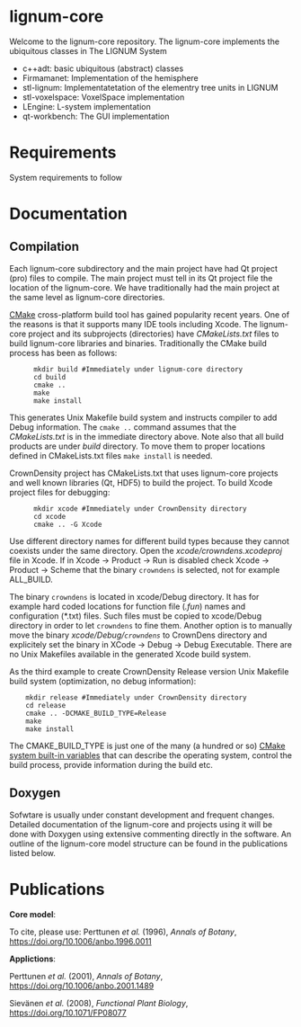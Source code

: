 # lignum-core

Welcome to the lignum-core repository. The lignum-core implements the ubiquitous classes in The LIGNUM System

+ c++adt: basic ubiquitous (abstract) classes
+ Firmamanet: Implementation of the hemisphere
+ stl-lignum: Implementatetation of the elementry tree units in LIGNUM
+ stl-voxelspace: VoxelSpace implementation
+ LEngine: L-system implementation
+ qt-workbench: The GUI implementation

# Requirements

System requirements to follow

# Documentation

## Compilation

Each lignum-core subdirectory and the main project have had Qt project (pro) files to compile.
The main project must tell in its Qt project file the location of the lignum-core. We have traditionally
had the main project at the same level as lignum-core directories.

[CMake](https://cmake.org) cross-platform build tool has gained popularity recent years. 
One of the reasons is that it supports many IDE tools including Xcode. The lignum-core project 
and its subprojects (directories) have *CMakeLists.txt* files to build lignum-core libraries and binaries. 
Traditionally the CMake build process has been as follows:

	      mkdir build #Immediately under lignum-core directory
	      cd build
	      cmake ..
	      make
	      make install
	      
This generates Unix Makefile build system and instructs compiler to add Debug information. 
The `cmake ..` command assumes that the *CMakeLists.txt* is in the immediate directory above. 
Note also that all build products are under *build* directory. To move them to proper locations
defined in CMakeLists.txt files `make install` is needed.

CrownDensity project has CMakeLists.txt that uses lignum-core projects and well known libraries (Qt, HDF5)
to build the project. To build Xcode project files for debugging:

   	      mkdir xcode #Immediately under CrownDensity directory
	      cd xcode
	      cmake .. -G Xcode

Use different directory names for different build types because they cannot coexists under the same directory.
Open the *xcode/crowndens.xcodeproj* file in Xcode. If in Xcode &#8594; Product &#8594; Run is disabled 
check Xcode &#8594; Product  &#8594; Scheme that the binary `crowndens` is selected, not for example ALL_BUILD. 

The binary `crowndens` is located in xcode/Debug directory. It has for example hard coded locations 
for function file (*.fun*) names and configuration (*.txt) files. Such files must be copied 
to xcode/Debug directory in order to let `crowndens` to fine them. Another option is to manually
move the binary *xcode/Debug/`crowndens`* to CrownDens directory and explicitely set the binary in
XCode &#8594; Debug &#8594; Debug Executable. There are no Unix Makefiles available 
in the generated Xcode build system.

As the third example to create CrownDensity Release version Unix Makefile build system 
(optimization, no debug information):

		mkdir release #Immediately under CrownDensity directory
		cd release
		cmake .. -DCMAKE_BUILD_TYPE=Release
		make
		make install 

The CMAKE_BUILD_TYPE is just one of the many (a hundred or so)
[CMake system built-in variables](https://cmake.org/cmake/help/latest/manual/cmake-variables.7.html) 
that can describe the operating system,  control the build process, provide information during the build etc.


## Doxygen
Sofwtare is usually under constant development and frequent changes. Detailed documentation of the lignum-core 
and projects using it will be done with Doxygen using extensive commenting directly in the software.
An outline of the lignum-core model structure can be found in the publications listed below.

# Publications 

**Core model**:

To cite, please use: Perttunen *et al.* (1996), *Annals of Botany*, https://doi.org/10.1006/anbo.1996.0011

**Applictions**:

Perttunen *et al.* (2001), *Annals of Botany*, https://doi.org/10.1006/anbo.2001.1489

Sievänen *et al.* (2008), *Functional Plant Biology*, https://doi.org/10.1071/FP08077








